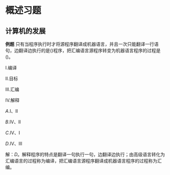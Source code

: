 # 概述习题

## 计算机的发展

**例题** 只有当程序执行时才将源程序翻译成机器语言，并且一次只能翻译一行语句，边翻译边执行的是()程序，把汇编语言源程序转变为机器语言程序的过程是()。

Ⅰ.编译

Ⅱ.目标

Ⅲ.汇编

Ⅳ.解释

$A.$Ⅰ、Ⅱ

$B.$Ⅳ、Ⅱ

$C.$Ⅳ、Ⅰ

$D.$Ⅳ、Ⅲ

解：$D$。解释程序的特点是翻译一句执行一句，边翻译边执行；由高级语言转化为汇编语言的过程称为编译，把汇编语言源程序翻译成机器语言程序的过程称为汇编。